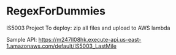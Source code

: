 # RegexForDummies
IS5003 Project
To deploy: zip all files and upload to AWS lambda

Sample API:
https://m247ll08hk.execute-api.us-east-1.amazonaws.com/default/IS5003_LastMile
